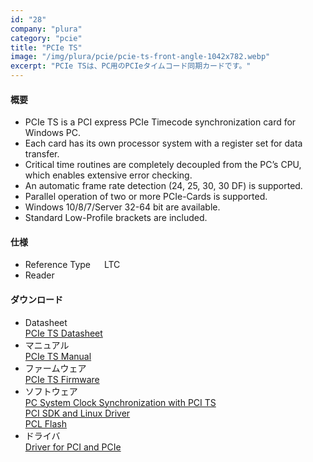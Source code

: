 ```yaml
---
id: "28"
company: "plura"
category: "pcie"
title: "PCIe TS"
image: "/img/plura/pcie/pcie-ts-front-angle-1042x782.webp"
excerpt: "PCIe TSは、PC用のPCIeタイムコード同期カードです。"
---
```

#### 概要
* PCIe TS is a PCI express PCIe Timecode synchronization card for Windows PC.
* Each card has its own processor system with a register set for data transfer.
* Critical time routines are completely decoupled from the PC’s CPU, which enables extensive error checking.
* An automatic frame rate detection (24, 25, 30, 30 DF) is supported.
* Parallel operation of two or more PCIe-Cards is supported.
* Windows 10/8/7/Server 32-64 bit are available.
* Standard Low-Profile brackets are included.

#### 仕様 
* Reference Type &emsp;  LTC
* Reader

#### ダウンロード
* Datasheet  
    [PCIe TS Datasheet](https://plurainc.com/files/downloads/timing-solutions/datasheet/dePCTSleaflet.pdf)  
* マニュアル  
    [PCIe TS Manual](https://plurainc.com/files/downloads/timing-solutions/manual/ePCITSmanual.pdf)  
* ファームウェア  
    [PCIe TS Firmware](https://plurainc.com/files/downloads/timing-solutions/firmware/pcl-pcie_ts.zip)  
* ソフトウェア  
    [PC System Clock Synchronization with PCI TS](https://plurainc.com/files/downloads/timing-solutions/software/pcits.zip)  
    [PCI SDK and Linux Driver](https://plurainc.com/files/downloads/timing-solutions/software/avpcisdk.zip)  
    [PCL Flash](https://plurainc.com/files/downloads/timing-solutions/software/pclflash.zip)  
* ドライバ  
    [Driver for PCI and PCIe](https://plurainc.com/files/downloads/timing-solutions/software/avpci.zip)
